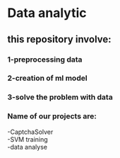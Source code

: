 # Data analytic
## this repository involve:
### 1-preprocessing data
### 2-creation of ml model
### 3-solve the problem with  data
### Name of our projects are:</br>
-CaptchaSolver</br>
-SVM training</br>
-data analyse

